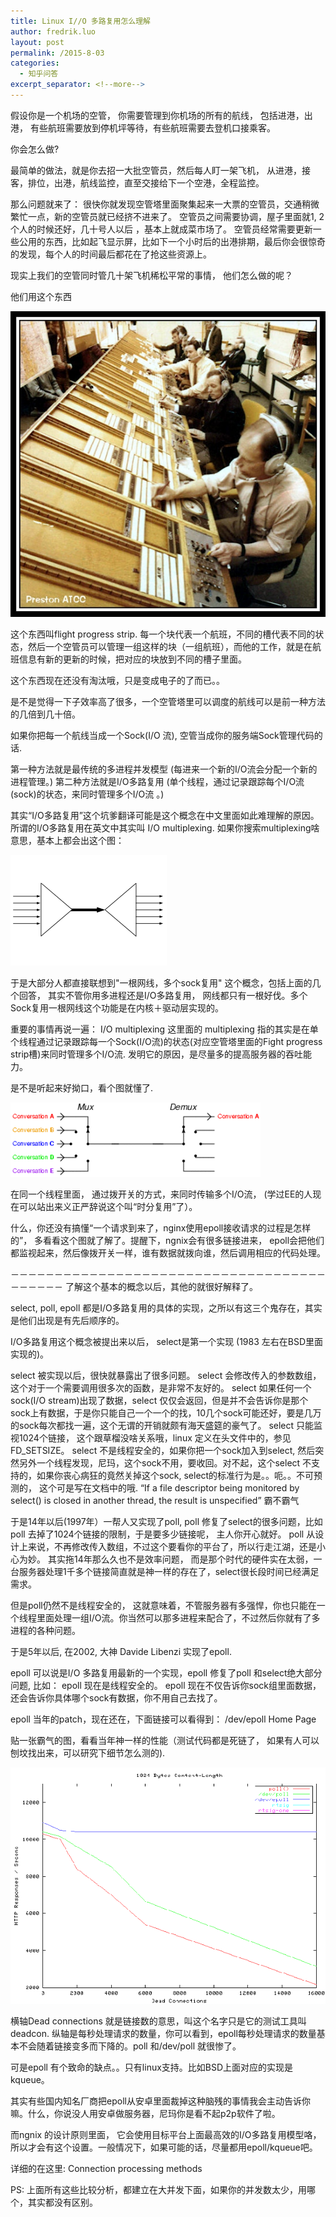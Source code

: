```yaml
---
title: Linux I//O 多路复用怎么理解
author: fredrik.luo
layout: post
permalink: /2015-8-03
categories:
  - 知乎问答
excerpt_separator: <!--more--> 
---
```

假设你是一个机场的空管， 你需要管理到你机场的所有的航线， 包括进港，出港， 有些航班需要放到停机坪等待，有些航班需要去登机口接乘客。 

你会怎么做? 

最简单的做法，就是你去招一大批空管员，然后每人盯一架飞机， 从进港，接客，排位，出港，航线监控，直至交接给下一个空港，全程监控。 

那么问题就来了： 
很快你就发现空管塔里面聚集起来一大票的空管员，交通稍微繁忙一点，新的空管员就已经挤不进来了。 
空管员之间需要协调，屋子里面就1, 2个人的时候还好，几十号人以后 ，基本上就成菜市场了。
空管员经常需要更新一些公用的东西，比如起飞显示屏，比如下一个小时后的出港排期，最后你会很惊奇的发现，每个人的时间最后都花在了抢这些资源上。 

现实上我们的空管同时管几十架飞机稀松平常的事情， 他们怎么做的呢？ 
<!--more-->

他们用这个东西

<img src="/wp-content/uploads/2015/08/progressstrip.jpg" />


这个东西叫flight progress strip. 每一个块代表一个航班，不同的槽代表不同的状态，然后一个空管员可以管理一组这样的块（一组航班），而他的工作，就是在航班信息有新的更新的时候，把对应的块放到不同的槽子里面。

这个东西现在还没有淘汰哦，只是变成电子的了而已。。

是不是觉得一下子效率高了很多，一个空管塔里可以调度的航线可以是前一种方法的几倍到几十倍。 

如果你把每一个航线当成一个Sock(I/O 流), 空管当成你的服务端Sock管理代码的话.

第一种方法就是最传统的多进程并发模型 (每进来一个新的I/O流会分配一个新的进程管理。)
第二种方法就是I/O多路复用 (单个线程，通过记录跟踪每个I/O流(sock)的状态，来同时管理多个I/O流 。)

其实“I/O多路复用”这个坑爹翻译可能是这个概念在中文里面如此难理解的原因。所谓的I/O多路复用在英文中其实叫 I/O multiplexing. 如果你搜索multiplexing啥意思，基本上都会出这个图： 

<img src="/wp-content/uploads/2015/08/multiplex.png" />

于是大部分人都直接联想到"一根网线，多个sock复用" 这个概念，包括上面的几个回答， 其实不管你用多进程还是I/O多路复用， 网线都只有一根好伐。多个Sock复用一根网线这个功能是在内核＋驱动层实现的。 

重要的事情再说一遍： I/O multiplexing 这里面的 multiplexing 指的其实是在单个线程通过记录跟踪每一个Sock(I/O流)的状态(对应空管塔里面的Fight progress strip槽)来同时管理多个I/O流. 发明它的原因，是尽量多的提高服务器的吞吐能力。

是不是听起来好拗口，看个图就懂了.

<img src="/wp-content/uploads/2015/08/multiplex-1.jpg" />

在同一个线程里面， 通过拨开关的方式，来同时传输多个I/O流， (学过EE的人现在可以站出来义正严辞说这个叫“时分复用”了）。 

什么，你还没有搞懂“一个请求到来了，nginx使用epoll接收请求的过程是怎样的”， 多看看这个图就了解了。提醒下，ngnix会有很多链接进来， epoll会把他们都监视起来，然后像拨开关一样，谁有数据就拨向谁，然后调用相应的代码处理。

－－－－－－－－－－－－－－－－－－－－－－－－－－－－－－－－－－－－－－－－－－
了解这个基本的概念以后，其他的就很好解释了。 

select, poll, epoll 都是I/O多路复用的具体的实现，之所以有这三个鬼存在，其实是他们出现是有先后顺序的。 

I/O多路复用这个概念被提出来以后， select是第一个实现 (1983 左右在BSD里面实现的)。 

select 被实现以后，很快就暴露出了很多问题。 
select 会修改传入的参数数组，这个对于一个需要调用很多次的函数，是非常不友好的。
select 如果任何一个sock(I/O stream)出现了数据，select 仅仅会返回，但是并不会告诉你是那个sock上有数据，于是你只能自己一个一个的找，10几个sock可能还好，要是几万的sock每次都找一遍，这个无谓的开销就颇有海天盛筵的豪气了。
select 只能监视1024个链接， 这个跟草榴没啥关系哦，linux 定义在头文件中的，参见FD_SETSIZE。
select 不是线程安全的，如果你把一个sock加入到select, 然后突然另外一个线程发现，尼玛，这个sock不用，要收回。对不起，这个select 不支持的，如果你丧心病狂的竟然关掉这个sock, select的标准行为是。。呃。。不可预测的， 这个可是写在文档中的哦.
“If a file descriptor being monitored by select() is closed in another thread, the result is unspecified”
霸不霸气

于是14年以后(1997年）一帮人又实现了poll, poll 修复了select的很多问题，比如 
poll 去掉了1024个链接的限制，于是要多少链接呢， 主人你开心就好。
poll 从设计上来说，不再修改传入数组，不过这个要看你的平台了，所以行走江湖，还是小心为妙。
其实拖14年那么久也不是效率问题， 而是那个时代的硬件实在太弱，一台服务器处理1千多个链接简直就是神一样的存在了，select很长段时间已经满足需求。 

但是poll仍然不是线程安全的， 这就意味着，不管服务器有多强悍，你也只能在一个线程里面处理一组I/O流。你当然可以那多进程来配合了，不过然后你就有了多进程的各种问题。

于是5年以后, 在2002, 大神 Davide Libenzi 实现了epoll. 

epoll 可以说是I/O 多路复用最新的一个实现，epoll 修复了poll 和select绝大部分问题, 比如： 
epoll 现在是线程安全的。 
epoll 现在不仅告诉你sock组里面数据，还会告诉你具体哪个sock有数据，你不用自己去找了。 

epoll 当年的patch，现在还在，下面链接可以看得到：
/dev/epoll Home Page

贴一张霸气的图，看看当年神一样的性能（测试代码都是死链了， 如果有人可以刨坟找出来，可以研究下细节怎么测的). 

<img src="/wp-content/uploads/2015/08/epoll-graph.png" />

横轴Dead connections 就是链接数的意思，叫这个名字只是它的测试工具叫deadcon. 纵轴是每秒处理请求的数量，你可以看到，epoll每秒处理请求的数量基本不会随着链接变多而下降的。poll 和/dev/poll 就很惨了。

可是epoll 有个致命的缺点。。只有linux支持。比如BSD上面对应的实现是kqueue。 

其实有些国内知名厂商把epoll从安卓里面裁掉这种脑残的事情我会主动告诉你嘛。什么，你说没人用安卓做服务器，尼玛你是看不起p2p软件了啦。 

而ngnix 的设计原则里面， 它会使用目标平台上面最高效的I/O多路复用模型咯，所以才会有这个设置。一般情况下，如果可能的话，尽量都用epoll/kqueue吧。

详细的在这里:
Connection processing methods

PS: 上面所有这些比较分析，都建立在大并发下面，如果你的并发数太少，用哪个，其实都没有区别。

